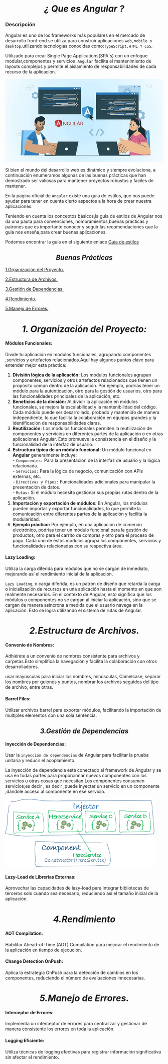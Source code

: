 <h1 align="center"> <em>¿ Que es Angular ?</em></h1>

### Descripción
Angular es uno de los frameworks más populares en el mercado de desarrollo front-end.se utiliza para construir 
aplicaciones `web,mobile o desktop`.utilizando tecnologias conocidas como:`TypeScript,HTML Y CSS`.

Utilizado para crear Single Page Applications(SPA´s) con un enfoque modular,componentes y servicios .`Angular` facilita el mantenimiento de layouts complejos y permite el aislamiento de responsabilidades de cada recurso de la aplicación.

![imagen 1](./img/img1.webp) 

Si bien el mundo del desarrollo web es dinámico y siempre evoluciona, a continuación enumeramos algunas de las buenas  prácticas que han demostrado ser valiosas para mantener proyectos robustos y faciles de mantener.

En la pagina oficial de `Angular` existe una guia de estilos, que nos puede ayudar para tener en cuenta cierto aspectos a la hora de crear nuestra aplicaciones. 

Teniendo en cuenta los conceptos básicos,la guia de estilos de Angular nos da una pauta para convenciones, nombramientos,buenas prácticas y patrones que es importante  conocer y seguir las recomendaciones que la guia nos enseña,para crear buenas  aplicaciones.

Podemos encontrar la guía en el siguiente enlace [Guía de estilos]( https://angular.io/guide/styleguide)

<h2 align="center"> <em>Buenas Prácticas</em></h2>

[1.Organización del Proyecto.](####módulos-funcionales)

[2.Estructura de Archivos.](####convenio-de-nombres)

[3.Gestión de Dependencias.](####inyección-de-dependencias)

[4.Rendimiento.](####aot-compilation)

[5.Manejo de Errores.](####logging-eficiente)

<h1 align="center"> <em>1. Organización del Proyecto:</em></h1>

  #### Módulos Funcionales:
  
   Divide tu aplicación en modulos funcionales, agrupando componentes ,servicios y artefactos relacionados.Aquí hay algunos puntos clave para entender mejor esta práctica:  

  1. **División lógica de la aplicación:** Los módulos funcionales agrupan componentes, servicios y otros artefactos relacionados que tienen un propósito común dentro de la aplicación. Por ejemplo, podrías tener un módulo para la autenticación, otro para la gestión de usuarios, otro para las funcionalidades principales de la aplicación, etc.  
  2. **Beneficios de la división:**  Al dividir la aplicación en módulos funcionales, se mejora la escalabilidad y la mantenibilidad del código. Cada módulo puede ser desarrollado, probado y mantenido de manera independiente, lo que facilita la colaboración en equipos grandes y la identificación de responsabilidades claras.  
  3. **Reutilización:** Los módulos funcionales permiten la reutilización de componentes y servicios en diferentes partes de la aplicación o en otras aplicaciones Angular. Esto promueve la consistencia en el diseño y la funcionalidad de la interfaz de usuario.    
  4. **Estructura típica de un módulo funcional:** Un módulo funcional en **Angular** generalmente incluye:  
    - `Componentes:` Para la presentación de la interfaz de usuario y la lógica relacionada.  
    - `Servicios:` Para la lógica de negocio, comunicación con APIs externas, etc.  
    - `Directivas y Pipes:` Funcionalidades adicionales para manipular la presentación de datos.  
    - `Rutas:` Si el módulo necesita gestionar sus propias rutas dentro de la aplicación.  
  5. **Importación y exportación de módulos:** En Angular, los módulos pueden importar y exportar funcionalidades, lo que permite la comunicación entre diferentes partes de la aplicación y facilita la modularidad.
  6. **Ejemplo práctico:**  Por ejemplo, en una aplicación de comercio electrónico, podrías tener un módulo funcional para la gestión de productos, otro para el carrito de compras y otro para el proceso de pago. Cada uno de estos módulos agrupa los componentes, servicios y funcionalidades relacionadas con su respectiva área.
   
  #### Lazy Loading: 
  
  Utiliza la carga diferida para módulos que no se cargan de inmediato, mejorando así el rendimiento inicial de la aplicación.

  `Lazy Loading`, o carga diferida, es un patrón de diseño que retarda la carga o inicialización de recursos en una aplicación hasta el momento en que son realmente necesarios. En el contexto de Angular, esto significa que los módulos o componentes no se cargan al iniciar la aplicación, sino que se cargan de manera asíncrona a medida que el usuario navega en la aplicación. Esto se logra utilizando el sistema de rutas de Angular.

  <h1 align="center"> <em>2.Estructura de Archivos.</em></h1>

  #### Convenio de Nombres: 

  Adhiérete a un convenio de nombres consistente para archivos y carpetas.Esto simplifica la navegación y facilita la colaboración con otros desarrolladores.

  usar mayúsculas para iniciar los nombres, minúsculas, Camelcase, separar los nombres por guiones y puntos, nombrar los archivos seguidos del tipo de archivo, entre otras. 

  #### Barrel Files:

  Utilizar archivos barrel para exportar módulos, facilitando la importación de multiples elementos con una sola sentencia.

  <h2 align="center"> <em>3.Gestión de Dependencias</em></h2>

  #### Inyección de Dependencias:

 Usar la `inyección de dependencias` de Angular para facilitar la prueba unitaria y reducir el acoplamiento.

 La  inyección de dependencia está conectado al framework de Angular y se usa en todas partes para proporcionar nuevos componentes con los servicios u otras cosas que necesitan.Los componentes consumen servicios;es decir , es decir ,puede inyectar un servicio en un componente ,dándole acceso al componente en ese servicio.

 ![imagen 2](./img/injector-injects.png)

 #### Lazy-Load de Librerías Externas: 
 
 Aprovechar las capacidades de lazy-load para integrar bibliotecas de terceros solo cuando sea necesario, reduciendo así el tamaño inicial de la aplicación.

  <h1 align="center"> <em>4.Rendimiento</em></h1>

  #### AOT Compilation: 
  
  Habilitar Ahead-of-Time (AOT) Compilation para mejorar el rendimiento de la aplicación en tiempo de ejecución.

  #### Change Detection OnPush: 
  
  Aplica la estrategia OnPush para la detección de cambios en los componentes, reduciendo el número de evaluaciones innecesarias.


 <h1 align="center"> <em>5.Manejo de Errores.</em></h1>

 #### Interceptor de Errores: 
 
 Implementa un interceptor de errores para centralizar y gestionar de manera consistente los errores en toda la aplicación.

 #### Logging Eficiente: 
 
 Utiliza técnicas de logging efectivas para registrar información significativa sin afectar el rendimiento.